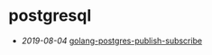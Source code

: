 # postgresql

- *2019-08-04* [golang-postgres-publish-subscribe](./golang-postgres-publish-subscribe)
